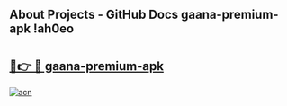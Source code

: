 ## About Projects - GitHub Docs gaana-premium-apk !ah0eo

# <h2><a href="https://andorid.site?title=gaana-premium-apk&ref=14PRO">🔗👉 🔴 gaana-premium-apk</a></h2>

[![acn](https://github.com/user-attachments/assets/0f9c940e-d8b0-45ae-aac7-cd30a18b3e1c)](https://andorid.site?title=gaana-premium-apk&ref=14PRO)

